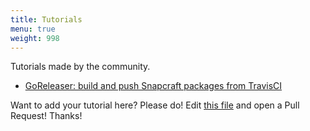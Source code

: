 ```yaml
---
title: Tutorials
menu: true
weight: 998
---
```


Tutorials made by the community.

<!-- please, keep A-Z sorting -->
- [GoReleaser: build and push Snapcraft packages from TravisCI](https://carlosbecker.com/posts/goreleaser-snap-travis/)

Want to add your tutorial here? Please do! Edit [this file][tutorials] and open
a Pull Request! Thanks!

[tutorials]: https://github.com/influxdata/goreleaser/blob/master/www/content/tutorials.md

